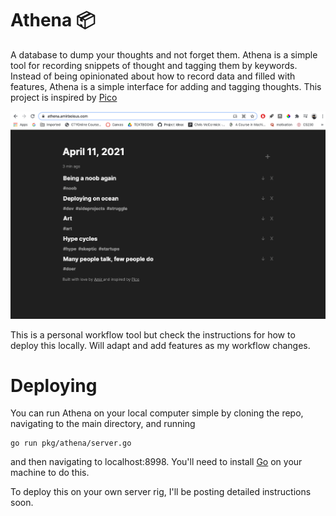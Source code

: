 # Athena 📦
A database to dump your thoughts and not forget them. Athena is a simple tool for recording snippets of thought and tagging them by keywords. Instead of being opinionated about how to record data and filled with features, Athena is a simple interface for adding and tagging thoughts. This project is inspired by [Pico]()


![img](docs/img.png)

This is a personal workflow tool but check the instructions for how to deploy this locally. Will adapt and add features as my workflow changes.


# Deploying
You can run Athena on your local computer simple by cloning the repo, navigating to the main directory, and running
```
go run pkg/athena/server.go
```
and then navigating to localhost:8998. You'll need to install [Go](https://golang.org/doc/install) on your machine to do this.

To deploy this on your own server rig, I'll be posting detailed instructions soon.
